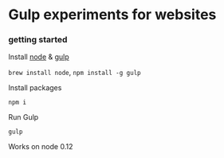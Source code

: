 # Gulp experiments for websites


### getting started

Install [node](http://nodejs.org/) & [gulp](http://gulpjs.com/)

`brew install node`, `npm install -g gulp`

Install packages

`npm i`

Run Gulp

`gulp`


Works on node 0.12
